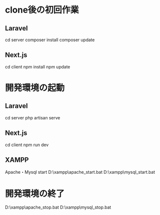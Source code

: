 # clone後の初回作業

## Laravel
cd server
composer install
composer update

## Next.js
cd client
npm install
npm update

# 開発環境の起動

## Laravel
cd server
php artisan serve

## Next.js
cd client
npm run dev

## XAMPP
Apache・Mysql start
D:\xampp\apache_start.bat
D:\xampp\mysql_start.bat


# 開発環境の終了

D:\xampp\apache_stop.bat
D:\xampp\mysql_stop.bat